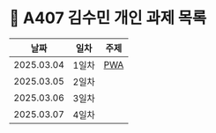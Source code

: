 
# :pencil: A407 김수민 개인 과제 목록

|날짜|일차|주제|
|----|----|----|
|2025.03.04|1일차|[PWA]('./1일차_DAY1.md')|
|2025.03.05|2일차|[]('./{파일명}')|
|2025.03.06|3일차|[]('./{파일명}')|
|2025.03.07|4일차|[]('./{파일명}')|
